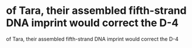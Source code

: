# of Tara, their assembled fifth-strand DNA imprint would correct the D-4

of Tara, their assembled fifth-strand DNA imprint would correct the D-4